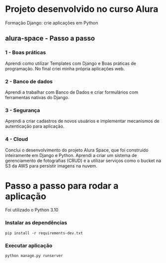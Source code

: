 # Projeto desenvolvido no curso Alura
Formação
Django: crie aplicações em Python

## alura-space - Passo a passo

### 1  - Boas práticas

Aprendi como utilizar Templates com Django e Boas práticas de programação. 
No final criei minha própria aplicações web.

### 2  - Banco de dados

Aprendi a trabalhar com Banco de Dados e criar formulários com ferramentas nativas do Django.

###  3 - Segurança

Aprendi a criar cadastros de novos usuários e implementar mecanismos de autenticação para aplicação.


### 4 - Cloud 
Conclui o desenvolvimento do projeto Alura Space, que foi construído inteiramente em Django 
e Python. Aprendi a criar um sistema de gerenciamento de fotografias (CRUD) e a utilizar serviços como o bucket 
na S3 da AWS para persistir imagens na nuvem.


# Passo a passo para rodar a aplicação

Foi utilizado o Python 3.10

### Instalar as dependências
```
pip install -r requirements-dev.txt
```

### Executar aplicação
```
python manage.py runserver
```


